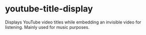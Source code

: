 # youtube-title-display
Displays YouTube video titles while embedding an invisible video for listening. Mainly used for music purposes. 
